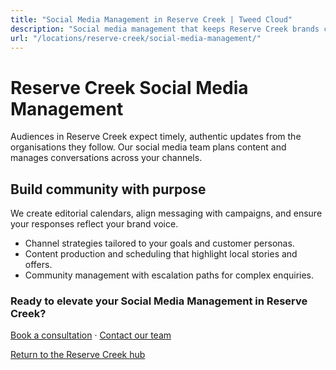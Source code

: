 ```yaml
---
title: "Social Media Management in Reserve Creek | Tweed Cloud"
description: "Social media management that keeps Reserve Creek brands consistent and engaging."
url: "/locations/reserve-creek/social-media-management/"
---
```


# Reserve Creek Social Media Management

Audiences in Reserve Creek expect timely, authentic updates from the organisations they follow. Our social media team plans content and manages conversations across your channels.

## Build community with purpose

We create editorial calendars, align messaging with campaigns, and ensure your responses reflect your brand voice.

- Channel strategies tailored to your goals and customer personas.
- Content production and scheduling that highlight local stories and offers.
- Community management with escalation paths for complex enquiries.

### Ready to elevate your Social Media Management in Reserve Creek?

[Book a consultation](/consultation/) · [Contact our team](/contact/)

[Return to the Reserve Creek hub](/locations/reserve-creek/)
